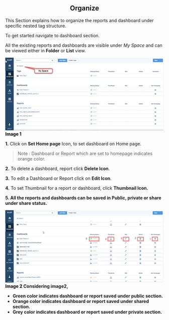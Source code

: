 
<center><h2>Organize</h2></center>

This Section explains how to organize the reports and dashboard under specific nested tag structure.

To get started navigate to dashboard section.

All the existing reports and dashboards are visible under *My Space* and can be viewed either in <b>Folder</b> or <b>List</b> view.

![enter image description here](https://raw.githubusercontent.com/sv18042016/fp1/7cf68f6c7bf54d8d9a4a70104087c9f1618ace6e/images/New_version5/TD_Organize_Image1.png)
  <b><Font color = " black">Image 1</font></b>
  
<b>1.</b>  Click on  <b>Set Home page</b>  Icon, to set dashboard on Home page. 

 > Note : Dashboard or Report which are set to homepage indicates orange color.

<b>2.</b> To delete a dashboard, report  click  <b>Delete Icon</b>.

<b>3.</b>  To edit a Dashboard or Report click on <b>Edit Icon</b>.

<b>4.</b> To set Thumbnail for a report or dashboard, click <b>Thumbnail Icon.

<b>5.</b> All the reports and dashboards can be saved in Public, private or share under share status. 

![enter image description here](https://raw.githubusercontent.com/sv18042016/fp1/fb52c98e4e0d8753ac65f509d5bb179c853b962c/images/New_version5/TD_Organize_Image2.png)
 <b><Font color = " black">Image 2</font></b>
Considering image2,

-   <b>Green color</b> indicates dashboard or report saved under public section.
-   <b>Orange color</b> indicates dashboard or report saved under shared section.
-   <b>Grey color</b> indicates dashboard or report saved under private section.

<!--stackedit_data:
eyJoaXN0b3J5IjpbLTM0MzkzMTkzOSwtODM3NjMyMTkyLC05Nj
M1ODk2NTksNzI4Nzg1ODI1XX0=
-->